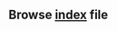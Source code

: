 <h2>Browse <a target="_blank" href="https://github.com/rake201103/Lab_1/blob/main/index.html">index</a> file </h2>
